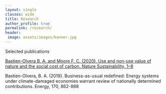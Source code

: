 ```yaml
---
layout: single
classes: wide
title: Research
author_profile: true
permalink: /research/
header:
 image: assets/images/banner.jpg
---
```


Selected publications


[Bastien-Olvera B. A. and Moore F. C. (2020). Use and non-use value of nature and the social cost of carbon. Nature Sustainability, 1–8](https://rdcu.be/b7N53)


Bastien-Olvera, B. A. (2019). Business-as-usual redefined: Energy systems under climate-damaged economies warrant review of nationally determined contributions. Energy, 170, 862-868

